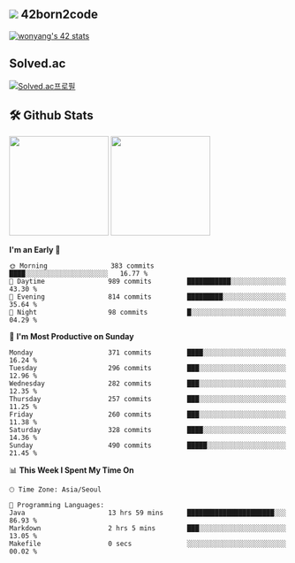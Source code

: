 
## <img src="https://img.shields.io/badge/-000000?style=flat&logo=42&logoColor=white"> 42born2code
[![wonyang's 42 stats](https://badge42.vercel.app/api/v2/cl5nhe5b6007809kydha7ht42/stats?cursusId=21&coalitionId=88)](https://profile.intra.42.fr/users/wonyang)

## Solved.ac
[![Solved.ac프로필](http://mazassumnida.wtf/api/v2/generate_badge?boj=bennyws)](https://solved.ac/bennyws)

## 🛠️ Github Stats
<p>
  <img height="180em" src="https://github-readme-stats-veggie-garden.vercel.app/api?username=gemstoneyang&show_icons=true&include_all_commits=true&bg_color=30,e96443,904e95&title_color=fff&text_color=fff">
  <img height="180em" src="https://github-readme-stats-veggie-garden.vercel.app/api/top-langs/?username=gemstoneyang&layout=compact&bg_color=30,e96443,904e95&title_color=fff&text_color=fff">
</p>

<!--START_SECTION:waka-->
**I'm an Early 🐤** 

```text
🌞 Morning                383 commits         ████░░░░░░░░░░░░░░░░░░░░░   16.77 % 
🌆 Daytime                989 commits         ███████████░░░░░░░░░░░░░░   43.30 % 
🌃 Evening                814 commits         █████████░░░░░░░░░░░░░░░░   35.64 % 
🌙 Night                  98 commits          █░░░░░░░░░░░░░░░░░░░░░░░░   04.29 % 
```
📅 **I'm Most Productive on Sunday** 

```text
Monday                   371 commits         ████░░░░░░░░░░░░░░░░░░░░░   16.24 % 
Tuesday                  296 commits         ███░░░░░░░░░░░░░░░░░░░░░░   12.96 % 
Wednesday                282 commits         ███░░░░░░░░░░░░░░░░░░░░░░   12.35 % 
Thursday                 257 commits         ███░░░░░░░░░░░░░░░░░░░░░░   11.25 % 
Friday                   260 commits         ███░░░░░░░░░░░░░░░░░░░░░░   11.38 % 
Saturday                 328 commits         ████░░░░░░░░░░░░░░░░░░░░░   14.36 % 
Sunday                   490 commits         █████░░░░░░░░░░░░░░░░░░░░   21.45 % 
```


📊 **This Week I Spent My Time On** 

```text
🕑︎ Time Zone: Asia/Seoul

💬 Programming Languages: 
Java                     13 hrs 59 mins      ██████████████████████░░░   86.93 % 
Markdown                 2 hrs 5 mins        ███░░░░░░░░░░░░░░░░░░░░░░   13.05 % 
Makefile                 0 secs              ░░░░░░░░░░░░░░░░░░░░░░░░░   00.02 % 
```


<!--END_SECTION:waka-->
